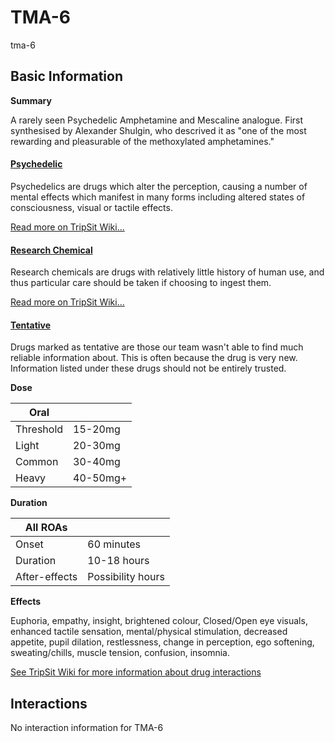 # TMA-6

tma-6

## Basic Information

**Summary**

A rarely seen Psychedelic Amphetamine and Mescaline analogue. First synthesised by Alexander Shulgin, who descrived it as "one of the most rewarding and pleasurable of the methoxylated amphetamines."

#### [Psychedelic](/category/psychedelic)

Psychedelics are drugs which alter the perception, causing a number of mental effects which manifest in many forms including altered states of consciousness, visual or tactile effects.

[Read more on TripSit Wiki...](#{category.wiki})

#### [Research Chemical](/category/research-chemical)

Research chemicals are drugs with relatively little history of human use, and thus particular care should be taken if choosing to ingest them.

[Read more on TripSit Wiki...](#{category.wiki})

#### [Tentative](/category/tentative)

Drugs marked as tentative are those our team wasn't able to find much reliable information about. This is often because the drug is very new. Information listed under these drugs should not be entirely trusted.

**Dose**

| Oral      |          |
| --------- | -------- |
| Threshold | 15-20mg  |
| Light     | 20-30mg  |
| Common    | 30-40mg  |
| Heavy     | 40-50mg+ |

**Duration**

| All ROAs      |                   |
| ------------- | ----------------- |
| Onset         | 60 minutes        |
| Duration      | 10-18 hours       |
| After-effects | Possibility hours |

**Effects**

Euphoria, empathy, insight, brightened colour, Closed/Open eye visuals, enhanced tactile sensation, mental/physical stimulation, decreased appetite, pupil dilation, restlessness, change in perception, ego softening, sweating/chills, muscle tension, confusion, insomnia.

[See TripSit Wiki for more information about drug interactions](http://combo.tripsit.me/)

## Interactions

No interaction information for TMA-6